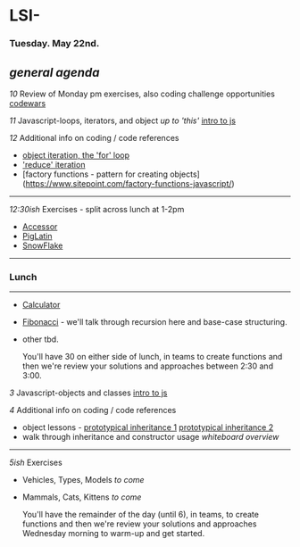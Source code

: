 # LSI- 

### Tuesday. May 22nd.

*general agenda* 
---

*10* Review of Monday pm exercises, also coding challenge opportunities [codewars](https://www.codewars.com/)

*11* Javascript-loops, iterators, and object *up to 'this'* [intro to js](https://www.codecademy.com/learn/introduction-to-javascript)

*12* Additional info on coding / code references
+ [object iteration, the 'for' loop](https://developer.mozilla.org/en-US/docs/Web/JavaScript/Guide/Loops_and_iteration#for...in_statement)
+ ['reduce' iteration](https://developer.mozilla.org/en-US/docs/Web/JavaScript/Reference/Global_Objects/Array/Reduce)
+ [factory functions - pattern for creating objects] (https://www.sitepoint.com/factory-functions-javascript/)
---
*12:30ish* Exercises - split across lunch at 1-2pm
+ [Accessor](https://repl.it/@siteations/LSI-Accessor)
+ [PigLatin](https://repl.it/@siteations/LSI-PigLatin)
+ [SnowFlake](https://repl.it/@siteations/LSI-SnowFlake)
---
### Lunch
---
+ [Calculator](https://repl.it/@siteations/LSI-Calculator)
+ [Fibonacci](https://repl.it/@siteations/LSI-Fibonacci) - we'll talk through recursion here and base-case structuring.
+ other tbd.
   
   You'll have 30 on either side of lunch, in teams to create functions and then we're review your solutions and approaches between 2:30 and 3:00.

*3* Javascript-objects and classes [intro to js](https://www.codecademy.com/learn/introduction-to-javascript)

*4* Additional info on coding / code references
+ object lessons - [prototypical inheritance 1](https://developer.mozilla.org/en-US/docs/Web/JavaScript/Inheritance_and_the_prototype_chain)  [prototypical inheritance 2](http://sporto.github.io/blog/2013/02/22/a-plain-english-guide-to-javascript-prototypes/)
+ walk through inheritance and constructor usage *whiteboard overview*

---
*5ish* Exercises
+ Vehicles, Types, Models  *to come*
+ Mammals, Cats, Kittens *to come*
   
   You'll have the remainder of the day (until 6), in teams, to create functions and then we're review your solutions and approaches Wednesday morning to warm-up and get started.
   
   
  
